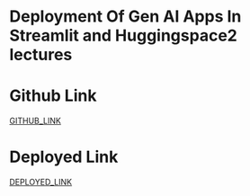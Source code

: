 #  Deployment Of Gen AI Apps In Streamlit and Huggingspace2 lectures 

# Github Link

[GITHUB_LINK](https://github.com/rupali-12/Ex_38_Deployment_GenAI)

# Deployed Link

[DEPLOYED_LINK](https://ex38deploymentgenai-xmy5xfjhcjlfzgkho8wrug.streamlit.app/)
